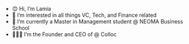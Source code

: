 - 😊 Hi, I’m Lamia
- 🧠 I’m interested in all things VC, Tech, and Finance related
- 📖 I’m currently a Master in Management student @ NEOMA Business School
- 👩🏽‍💼 I’m the Founder and CEO of @ Colloc

<!---
mylifeaslamia/mylifeaslamia is a ✨ special ✨ repository because its `README.md` (this file) appears on your GitHub profile.
You can click the Preview link to take a look at your changes.
--->
